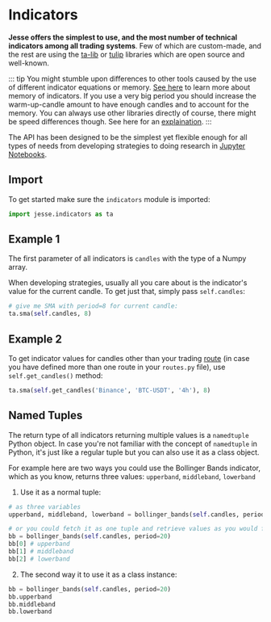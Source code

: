 # Indicators

**Jesse offers the simplest to use, and the most number of technical indicators among all trading systems**. Few of which are custom-made, and the rest are using the [ta-lib](http://ta-lib.org) or [tulip](https://tulipindicators.org/) libraries which are open source and well-known.

::: tip
You might stumble upon differences to other tools caused by the use of different indicator equations or memory. [See here](https://jesse.trade/help/faq/i-changed-the-warm-up-candles-config-why-do-my-indicator-values-change) to learn more about memory of indicators. If you use a very big period you should increase the warm-up-candle amount to have enough candles and to account for the memory. You can always use other libraries directly of course, there might be speed differences though. See here for an [explaination](https://docs.jesse.trade/docs/indicators/custom-indicators.html#external-libraries-for-technical-indicators-and-things-to-be-aware-of).
:::

The API has been designed to be the simplest yet flexible enough for all types of needs from developing strategies to doing research in [Jupyter Notebooks](/docs/docs/research/jupyter.md).

## Import

To get started make sure the `indicators` module is imported:

```py
import jesse.indicators as ta
```

## Example 1

The first parameter of all indicators is `candles` with the type of a Numpy array. 

When developing strategies, usually all you care about is the indicator's value for the current candle. To get just that, simply pass `self.candles`:

```py
# give me SMA with period=8 for current candle:
ta.sma(self.candles, 8)
```

## Example 2

To get indicator values for candles other than your trading [route](/docs/docs/routes.md) (in case you have defined more than one route in your `routes.py` file), use `self.get_candles()` method:

```py
ta.sma(self.get_candles('Binance', 'BTC-USDT', '4h'), 8)
```

## Named Tuples

The return type of all indicators returning multiple values is a `namedtuple` Python object. In case you're not familiar with the concept of  `namedtuple` in Python, it's just like a regular tuple but you can also use it as a class object. 

For example here are two ways you could use the Bollinger Bands indicator, which as you know, returns three values: `upperband`, `middleband`, `lowerband`

1. Use it as a normal tuple:
```py
# as three variables
upperband, middleband, lowerband = bollinger_bands(self.candles, period=20)

# or you could fetch it as one tuple and retrieve values as you would from a tuple:
bb = bollinger_bands(self.candles, period=20)
bb[0] # upperband
bb[1] # middleband
bb[2] # lowerband
```

2. The second way it to use it as a class instance:
```py
bb = bollinger_bands(self.candles, period=20)
bb.upperband
bb.middleband
bb.lowerband
```

